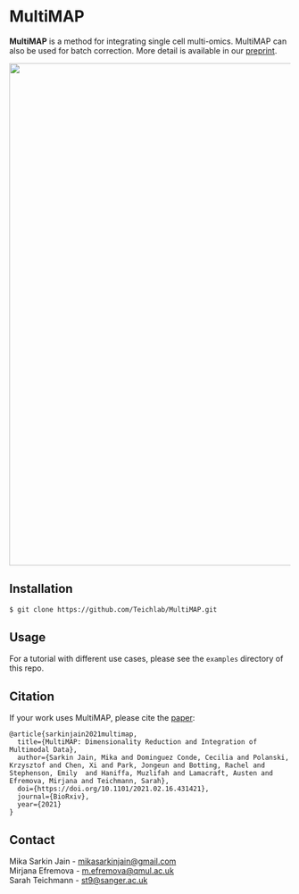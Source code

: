 # MultiMAP
**MultiMAP** is a method for integrating single cell multi-omics. MultiMAP can also be used for batch correction. More detail is available in our [preprint](https://www.biorxiv.org/content/10.1101/2021.02.16.431421v1).

<p align="center"><img src="docs/MultiMAP_schematic.png" width="900"></p>


## Installation

``` bash 
$ git clone https://github.com/Teichlab/MultiMAP.git
```

## Usage

For a tutorial with different use cases, please see the `examples` directory of this repo.

## Citation

If your work uses MultiMAP, please cite the [paper](https://www.biorxiv.org/content/10.1101/2021.02.16.431421v1):

	@article{sarkinjain2021multimap,
	  title={MultiMAP: Dimensionality Reduction and Integration of Multimodal Data},
	  author={Sarkin Jain, Mika and Dominguez Conde, Cecilia and Polanski, Krzysztof and Chen, Xi and Park, Jongeun and Botting, Rachel and Stephenson, Emily  and Haniffa, Muzlifah and Lamacraft, Austen and Efremova, Mirjana and Teichmann, Sarah},
	  doi={https://doi.org/10.1101/2021.02.16.431421},
	  journal={BioRxiv},
	  year={2021}
	}

## Contact

Mika Sarkin Jain - mikasarkinjain@gmail.com \
Mirjana Efremova -  m.efremova@qmul.ac.uk \
Sarah Teichmann - st9@sanger.ac.uk

